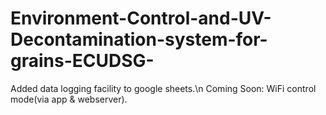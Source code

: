 # Environment-Control-and-UV-Decontamination-system-for-grains-ECUDSG-
Added data logging facility to google sheets.\n
Coming Soon: WiFi control mode(via app & webserver).
